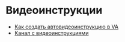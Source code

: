 # Видеоинструкции

- [Как создать автовидеоинструкцию в VA](https://pr-mex.github.io/vanessa-automation/FAQ/MakeAutoVideo/)
- [Канал с видеоинструкциями](https://www.youtube.com/channel/UC114RqHhG__1gET8pzs3AHA/videos)
